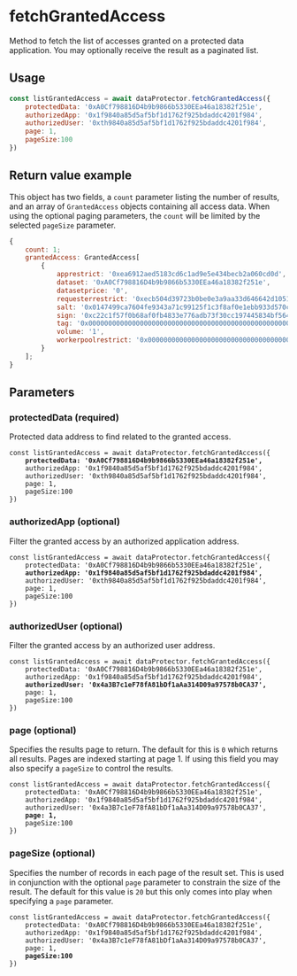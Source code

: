 # fetchGrantedAccess

Method to fetch the list of accesses granted on a protected data application. You may optionally receive the result as a paginated list.

## Usage

```javascript
const listGrantedAccess = await dataProtector.fetchGrantedAccess({
    protectedData: '0xA0Cf798816D4b9b9866b5330EEa46a18382f251e',
    authorizedApp: '0x1f9840a85d5af5bf1d1762f925bdaddc4201f984',
    authorizedUser: '0xth9840a85d5af5bf1d1762f925bdaddc4201f984',
    page: 1,
    pageSize:100
})
```

## Return value example

This object has two fields, a `count` parameter listing the number of results, and an array of `GrantedAccess` objects containing all access data. When using the optional paging parameters, the `count` will be limited by the selected `pageSize` parameter.

```javascript
{
    count: 1;
    grantedAccess: GrantedAccess[
        {
            apprestrict: '0xea6912aed5183cd6c1ad9e5e434becb2a060cd0d',
            dataset: '0xA0Cf798816D4b9b9866b5330EEa46a18382f251e',
            datasetprice: '0',
            requesterrestrict: '0xecb504d39723b0be0e3a9aa33d646642d1051ee1',
            salt: '0x0147499ca7604fe9343a71c99125f1c3f8af0e1ebb933d570cb653ef8eb043b8'
            sign: '0xc22c1f57f0b68af0fb4833e776adb73f30cc197445834bf564e9829913e104b07ab856ac39085edb5c9180f430c1ee2f29021ae33cd79eb0ddb73181e347799f1b',
            tag: '0x0000000000000000000000000000000000000000000000000000000000000003',
            volume: '1',
            workerpoolrestrict: '0x0000000000000000000000000000000000000000'
        }
    ];
}
```

## Parameters

### protectedData (required)

Protected data address to find related to the granted access.

<pre class="language-javascript"><code class="lang-javascript">const listGrantedAccess = await dataProtector.fetchGrantedAccess({
<strong>    protectedData: '0xA0Cf798816D4b9b9866b5330EEa46a18382f251e',</strong>
    authorizedApp: '0x1f9840a85d5af5bf1d1762f925bdaddc4201f984',
    authorizedUser: '0xth9840a85d5af5bf1d1762f925bdaddc4201f984',
    page: 1,
    pageSize:100
})
</code></pre>

### authorizedApp (optional)

Filter the granted access by an authorized application address.

<pre class="language-javascript"><code class="lang-javascript">const listGrantedAccess = await dataProtector.fetchGrantedAccess({        
    protectedData: '0xA0Cf798816D4b9b9866b5330EEa46a18382f251e',
<strong>    authorizedApp: '0x1f9840a85d5af5bf1d1762f925bdaddc4201f984',</strong>
    authorizedUser: '0xth9840a85d5af5bf1d1762f925bdaddc4201f984',
    page: 1,
    pageSize:100
})
</code></pre>

### authorizedUser (optional)

Filter the granted access by an authorized user address.

<pre class="language-javascript"><code class="lang-javascript">const listGrantedAccess = await dataProtector.fetchGrantedAccess({
    protectedData: '0xA0Cf798816D4b9b9866b5330EEa46a18382f251e',
    authorizedApp: '0x1f9840a85d5af5bf1d1762f925bdaddc4201f984',
<strong>    authorizedUser: '0x4a3B7c1eF78fA81bDf1aAa314D09a97578b0CA37',</strong>
    page: 1,
    pageSize:100
})
</code></pre>

### page (optional)

Specifies the results page to return. The default for this is `0` which returns all results. Pages are indexed starting at page 1. If using this field you may also specify a `pageSize` to control the results.

<pre class="language-javascript"><code class="lang-javascript">const listGrantedAccess = await dataProtector.fetchGrantedAccess({
    protectedData: '0xA0Cf798816D4b9b9866b5330EEa46a18382f251e',
    authorizedApp: '0x1f9840a85d5af5bf1d1762f925bdaddc4201f984',
    authorizedUser: '0x4a3B7c1eF78fA81bDf1aAa314D09a97578b0CA37',
    <strong>page: 1,</strong>
    pageSize:100
})
</code></pre>

### pageSize (optional)

Specifies the number of records in each page of the result set. This is used in conjunction with the optional `page` parameter to constrain the size of the result. The default for this value is `20` but this only comes into play when specifying a `page` parameter.

<pre class="language-javascript"><code class="lang-javascript">const listGrantedAccess = await dataProtector.fetchGrantedAccess({
    protectedData: '0xA0Cf798816D4b9b9866b5330EEa46a18382f251e',
    authorizedApp: '0x1f9840a85d5af5bf1d1762f925bdaddc4201f984',
    authorizedUser: '0x4a3B7c1eF78fA81bDf1aAa314D09a97578b0CA37',
    page: 1,
    <strong>pageSize:100</strong>
})
</code></pre>
